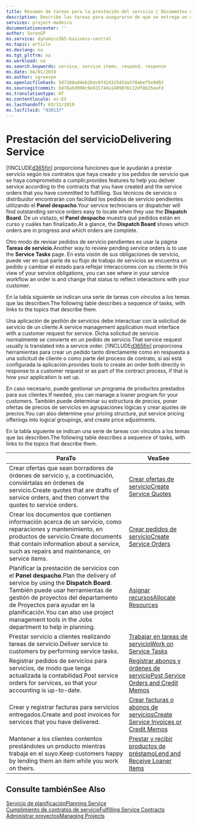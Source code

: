 ```yaml
---
title: Resumen de tareas para la prestación del servicio | Documentos de Microsoft
description: Describe las tareas para asegurarse de que se entrega un servicio de calidad y se cumplen los acuerdos con los clientes.
services: project-madeira
documentationcenter: ''
author: SorenGP
ms.service: dynamics365-business-central
ms.topic: article
ms.devlang: na
ms.tgt_pltfrm: na
ms.workload: na
ms.search.keywords: service, service items, respond, response
ms.date: 04/01/2019
ms.author: sgroespe
ms.openlocfilehash: 5d7180ad4eb26dc0f42432545da5f0abef5e9d02
ms.sourcegitcommit: bd78a5d990c9e83174da1409076c22df8b35eafd
ms.translationtype: HT
ms.contentlocale: es-ES
ms.lasthandoff: 03/31/2019
ms.locfileid: "930137"
---
```

# <a name="delivering-service"></a><span data-ttu-id="57d94-103">Prestación del servicio</span><span class="sxs-lookup"><span data-stu-id="57d94-103">Delivering Service</span></span>
[!INCLUDE[d365fin](includes/d365fin_md.md)] <span data-ttu-id="57d94-104">proporciona funciones que le ayudarán a prestar servicio según los contratos que haya creado y los pedidos de servicio que se haya comprometido a cumplir.</span><span class="sxs-lookup"><span data-stu-id="57d94-104">provides features to help you deliver service according to the contracts that you have created and the service orders that you have committed to fulfilling.</span></span> <span data-ttu-id="57d94-105">Sus técnicos de servicio o distribuidor encontrarán con facilidad los pedidos de servicio pendientes utilizando el **Panel despacho**.</span><span class="sxs-lookup"><span data-stu-id="57d94-105">Your service technicians or dispatcher will find outstanding service orders easy to locate when they use the **Dispatch Board**.</span></span> <span data-ttu-id="57d94-106">De un vistazo, el **Panel despacho** muestra qué pedidos están en curso y cuáles han finalizado.</span><span class="sxs-lookup"><span data-stu-id="57d94-106">At a glance, the **Dispatch Board** shows which orders are in progress and which orders are complete.</span></span>  
  
<span data-ttu-id="57d94-107">Otro modo de revisar pedidos de servicio pendientes es usar la página **Tareas de servicio**.</span><span class="sxs-lookup"><span data-stu-id="57d94-107">Another way to review pending service orders is to use the **Service Tasks** page.</span></span> <span data-ttu-id="57d94-108">En esta visión de sus obligaciones de servicio, puede ver en qué parte de su flujo de trabajo de servicios se encuentra un pedido y cambiar el estado para reflejar interacciones con su cliente.</span><span class="sxs-lookup"><span data-stu-id="57d94-108">In this view of your service obligations, you can see where in your service workflow an order is and change that status to reflect interactions with your customer.</span></span>  
  
<span data-ttu-id="57d94-109">En la tabla siguiente se indican una serie de tareas con vínculos a los temas que las describen.</span><span class="sxs-lookup"><span data-stu-id="57d94-109">The following table describes a sequence of tasks, with links to the topics that describe them.</span></span>   

<span data-ttu-id="57d94-110">Una aplicación de gestión de servicios debe interactuar con la solicitud de servicio de un cliente.</span><span class="sxs-lookup"><span data-stu-id="57d94-110">A service management application must interface with a customer request for service.</span></span> <span data-ttu-id="57d94-111">Dicha solicitud de servicio normalmente se convierte en un pedido de servicio.</span><span class="sxs-lookup"><span data-stu-id="57d94-111">That service request usually is translated into a service order.</span></span> [!INCLUDE[d365fin](includes/d365fin_md.md)] <span data-ttu-id="57d94-112">proporciona herramientas para crear un pedido tanto directamente como en respuesta a una solicitud de cliente o como parte del proceso de contrato, si así está configurada la aplicación.</span><span class="sxs-lookup"><span data-stu-id="57d94-112">provides tools to create an order both directly in response to a customer request or as part of the contract process, if that is how your application is set up.</span></span>  
  
<span data-ttu-id="57d94-113">En caso necesario, puede gestionar un programa de productos prestados para sus clientes.</span><span class="sxs-lookup"><span data-stu-id="57d94-113">If needed, you can manage a loaner program for your customers.</span></span> <span data-ttu-id="57d94-114">También puede determinar su estructura de precios, poner ofertas de precios de servicios en agrupaciones lógicas y crear ajustes de precios.</span><span class="sxs-lookup"><span data-stu-id="57d94-114">You can also determine your pricing structure, put service pricing offerings into logical groupings, and create price adjustments.</span></span>  
  
<span data-ttu-id="57d94-115">En la tabla siguiente se indican una serie de tareas con vínculos a los temas que las describen.</span><span class="sxs-lookup"><span data-stu-id="57d94-115">The following table describes a sequence of tasks, with links to the topics that describe them.</span></span>   
  
|<span data-ttu-id="57d94-116">**Para**</span><span class="sxs-lookup"><span data-stu-id="57d94-116">**To**</span></span>|<span data-ttu-id="57d94-117">**Vea**</span><span class="sxs-lookup"><span data-stu-id="57d94-117">**See**</span></span>|  
|------------|-------------|  
|<span data-ttu-id="57d94-118">Crear ofertas que sean borradores de órdenes de servicio y, a continuación, conviértalas en órdenes de servicio.</span><span class="sxs-lookup"><span data-stu-id="57d94-118">Create quotes that are drafts of service orders, and then convert the quotes to service orders.</span></span>|[<span data-ttu-id="57d94-119">Crear ofertas de servicio</span><span class="sxs-lookup"><span data-stu-id="57d94-119">Create Service Quotes</span></span>](service-how-to-create-service-quotes.md)|
|<span data-ttu-id="57d94-120">Crear los documentos que contienen información acerca de un servicio, como reparaciones y mantenimiento, en productos de servicio.</span><span class="sxs-lookup"><span data-stu-id="57d94-120">Create documents that contain information about a service, such as repairs and maintenance, on service items.</span></span>|[<span data-ttu-id="57d94-121">Crear pedidos de servicio</span><span class="sxs-lookup"><span data-stu-id="57d94-121">Create Service Orders</span></span>](service-how-to-create-service-orders.md)|
|<span data-ttu-id="57d94-122">Planificar la prestación de servicios con el **Panel despacho**.</span><span class="sxs-lookup"><span data-stu-id="57d94-122">Plan the delivery of service by using the **Dispatch Board**.</span></span> <span data-ttu-id="57d94-123">También puede usar herramientas de gestión de proyectos del departamento de Proyectos para ayudar en la planificación.</span><span class="sxs-lookup"><span data-stu-id="57d94-123">You can also use project management tools in the Jobs department to help in planning.</span></span>|[<span data-ttu-id="57d94-124">Asignar recursos</span><span class="sxs-lookup"><span data-stu-id="57d94-124">Allocate Resources</span></span>](service-how-to-allocate-resources.md)|  
|<span data-ttu-id="57d94-125">Prestar servicio a clientes realizando tareas de servicio.</span><span class="sxs-lookup"><span data-stu-id="57d94-125">Deliver service to customers by performing service tasks.</span></span>|[<span data-ttu-id="57d94-126">Trabajar en tareas de servicio</span><span class="sxs-lookup"><span data-stu-id="57d94-126">Work on Service Tasks</span></span>](service-how-to-work-on-service-tasks.md)|  
|<span data-ttu-id="57d94-127">Registrar pedidos de servicios para servicios, de modo que tenga actualizada la contabilidad.</span><span class="sxs-lookup"><span data-stu-id="57d94-127">Post service orders for services, so that your accounting is up-to-date.</span></span>|[<span data-ttu-id="57d94-128">Registrar abonos y órdenes de servicio</span><span class="sxs-lookup"><span data-stu-id="57d94-128">Post Service Orders and Credit Memos</span></span>](service-how-to-post-service-orders.md)|  
|<span data-ttu-id="57d94-129">Crear y registrar facturas para servicios entregados.</span><span class="sxs-lookup"><span data-stu-id="57d94-129">Create and post invoices for services that you have delivered.</span></span>|[<span data-ttu-id="57d94-130">Crear facturas o abonos de servicios</span><span class="sxs-lookup"><span data-stu-id="57d94-130">Create Service Invoices or Credit Memos</span></span>](service-how-create-invoices.md)|  
|<span data-ttu-id="57d94-131">Mantener a los clientes contentos prestándoles un producto mientras trabaja en el suyo.</span><span class="sxs-lookup"><span data-stu-id="57d94-131">Keep customers happy by lending them an item while you work on theirs.</span></span>| [<span data-ttu-id="57d94-132">Prestar y recibir productos de préstamo</span><span class="sxs-lookup"><span data-stu-id="57d94-132">Lend and Receive Loaner Items</span></span>](service-how-to-lend-receive-loaners.md)|
  
## <a name="see-also"></a><span data-ttu-id="57d94-133">Consulte también</span><span class="sxs-lookup"><span data-stu-id="57d94-133">See Also</span></span>  
[<span data-ttu-id="57d94-134">Servicio de planificación</span><span class="sxs-lookup"><span data-stu-id="57d94-134">Planning Service</span></span>](service-plan-service.md)  
[<span data-ttu-id="57d94-135">Cumplimiento de contratos de servicio</span><span class="sxs-lookup"><span data-stu-id="57d94-135">Fulfilling Service Contracts</span></span>](service-fulfill-service-contracts.md)  
[<span data-ttu-id="57d94-136">Administrar proyectos</span><span class="sxs-lookup"><span data-stu-id="57d94-136">Managing Projects</span></span>](projects-manage-projects.md)  
